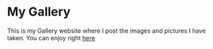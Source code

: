 # My Gallery

This is my Gallery website where I post the images and pictures I have taken. You can enjoy right [here](https://gallery.cattynip.dev)
